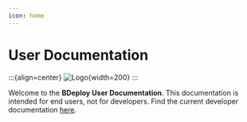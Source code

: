 ```yaml
---
icon: home
---
```

# User Documentation

:::{align=center}
![Logo](/images/logo.svg){width=200}
:::

Welcome to the **BDeploy User Documentation**. This documentation is intended for end users, not for developers. Find the current developer documentation [here](../dev/index.html).

